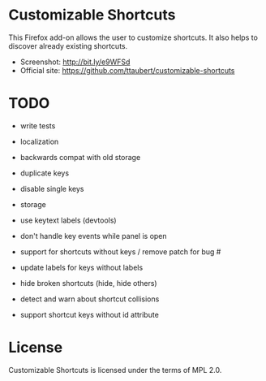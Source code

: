 # Customizable Shortcuts

This Firefox add-on allows the user to customize shortcuts. It also helps to
discover already existing shortcuts.

- Screenshot: <http://bit.ly/e9WFSd>
- Official site: <https://github.com/ttaubert/customizable-shortcuts>

# TODO

* write tests
* localization
* backwards compat with old storage
* duplicate keys
* disable single keys
* storage
* use keytext labels (devtools)
* don't handle key events while panel is open
* support for shortcuts without keys / remove patch for bug #
* update labels for keys without labels
* hide broken shortcuts (hide, hide others)

* detect and warn about shortcut collisions
* support shortcut keys without id attribute

# License

Customizable Shortcuts is licensed under the terms of MPL 2.0.

